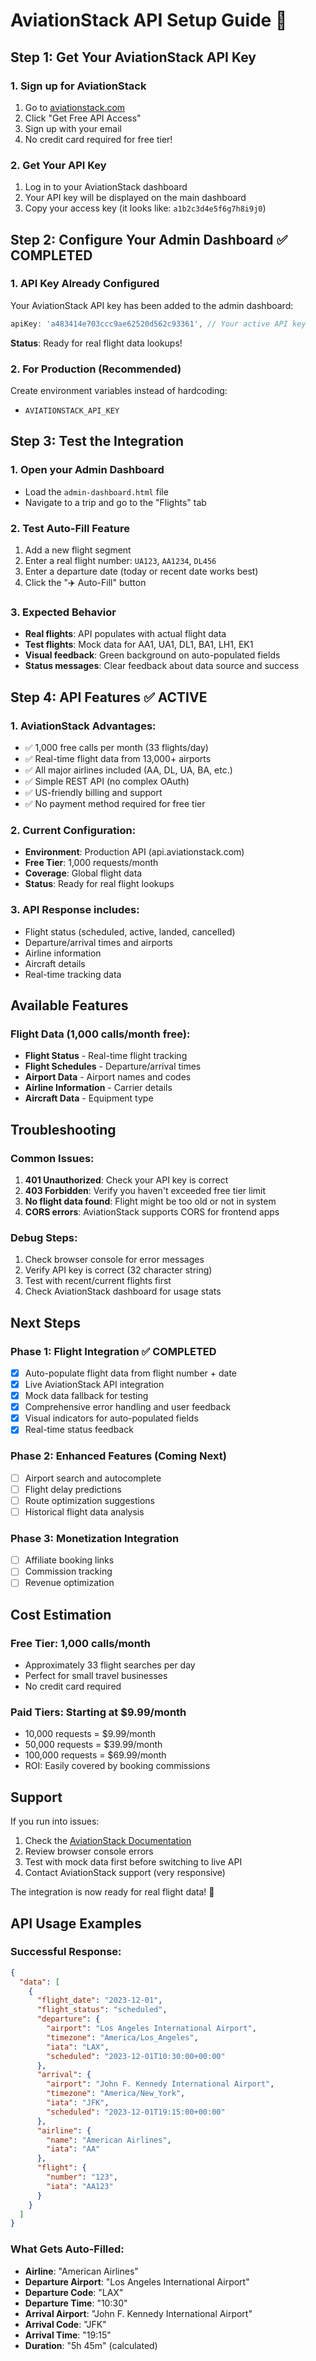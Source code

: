 # AviationStack API Setup Guide 🚀

## Step 1: Get Your AviationStack API Key

### 1. Sign up for AviationStack
1. Go to [aviationstack.com](https://aviationstack.com)
2. Click "Get Free API Access"
3. Sign up with your email
4. No credit card required for free tier!

### 2. Get Your API Key
1. Log in to your AviationStack dashboard
2. Your API key will be displayed on the main dashboard
3. Copy your access key (it looks like: `a1b2c3d4e5f6g7h8i9j0`)

## Step 2: Configure Your Admin Dashboard ✅ COMPLETED

### 1. API Key Already Configured
Your AviationStack API key has been added to the admin dashboard:

```javascript
apiKey: 'a483414e703ccc9ae62520d562c93361', // Your active API key
```

**Status**: Ready for real flight data lookups!

### 2. For Production (Recommended)
Create environment variables instead of hardcoding:
- `AVIATIONSTACK_API_KEY`

## Step 3: Test the Integration

### 1. Open your Admin Dashboard
- Load the `admin-dashboard.html` file
- Navigate to a trip and go to the "Flights" tab

### 2. Test Auto-Fill Feature
1. Add a new flight segment
2. Enter a real flight number: `UA123`, `AA1234`, `DL456`
3. Enter a departure date (today or recent date works best)
4. Click the "✈️ Auto-Fill" button

### 3. Expected Behavior
- **Real flights**: API populates with actual flight data
- **Test flights**: Mock data for AA1, UA1, DL1, BA1, LH1, EK1
- **Visual feedback**: Green background on auto-populated fields
- **Status messages**: Clear feedback about data source and success

## Step 4: API Features ✅ ACTIVE

### 1. AviationStack Advantages:
- ✅ 1,000 free calls per month (33 flights/day)
- ✅ Real-time flight data from 13,000+ airports
- ✅ All major airlines included (AA, DL, UA, BA, etc.)
- ✅ Simple REST API (no complex OAuth)
- ✅ US-friendly billing and support
- ✅ No payment method required for free tier

### 2. Current Configuration:
- **Environment**: Production API (api.aviationstack.com)
- **Free Tier**: 1,000 requests/month
- **Coverage**: Global flight data
- **Status**: Ready for real flight lookups

### 3. API Response includes:
- Flight status (scheduled, active, landed, cancelled)
- Departure/arrival times and airports
- Airline information
- Aircraft details
- Real-time tracking data

## Available Features

### Flight Data (1,000 calls/month free):
- **Flight Status** - Real-time flight tracking
- **Flight Schedules** - Departure/arrival times
- **Airport Data** - Airport names and codes
- **Airline Information** - Carrier details
- **Aircraft Data** - Equipment type

## Troubleshooting

### Common Issues:
1. **401 Unauthorized**: Check your API key is correct
2. **403 Forbidden**: Verify you haven't exceeded free tier limit
3. **No flight data found**: Flight might be too old or not in system
4. **CORS errors**: AviationStack supports CORS for frontend apps

### Debug Steps:
1. Check browser console for error messages
2. Verify API key is correct (32 character string)
3. Test with recent/current flights first
4. Check AviationStack dashboard for usage stats

## Next Steps

### Phase 1: Flight Integration ✅ COMPLETED
- [x] Auto-populate flight data from flight number + date
- [x] Live AviationStack API integration
- [x] Mock data fallback for testing
- [x] Comprehensive error handling and user feedback
- [x] Visual indicators for auto-populated fields
- [x] Real-time status feedback

### Phase 2: Enhanced Features (Coming Next)
- [ ] Airport search and autocomplete
- [ ] Flight delay predictions
- [ ] Route optimization suggestions
- [ ] Historical flight data analysis

### Phase 3: Monetization Integration
- [ ] Affiliate booking links
- [ ] Commission tracking
- [ ] Revenue optimization

## Cost Estimation

### Free Tier: 1,000 calls/month
- Approximately 33 flight searches per day
- Perfect for small travel businesses
- No credit card required

### Paid Tiers: Starting at $9.99/month
- 10,000 requests = $9.99/month
- 50,000 requests = $39.99/month
- 100,000 requests = $69.99/month
- ROI: Easily covered by booking commissions

## Support

If you run into issues:
1. Check the [AviationStack Documentation](https://aviationstack.com/documentation)
2. Review browser console errors
3. Test with mock data first before switching to live API
4. Contact AviationStack support (very responsive)

The integration is now ready for real flight data! 🎉

## API Usage Examples

### Successful Response:
```json
{
  "data": [
    {
      "flight_date": "2023-12-01",
      "flight_status": "scheduled",
      "departure": {
        "airport": "Los Angeles International Airport",
        "timezone": "America/Los_Angeles",
        "iata": "LAX",
        "scheduled": "2023-12-01T10:30:00+00:00"
      },
      "arrival": {
        "airport": "John F. Kennedy International Airport", 
        "timezone": "America/New_York",
        "iata": "JFK",
        "scheduled": "2023-12-01T19:15:00+00:00"
      },
      "airline": {
        "name": "American Airlines",
        "iata": "AA"
      },
      "flight": {
        "number": "123",
        "iata": "AA123"
      }
    }
  ]
}
```

### What Gets Auto-Filled:
- **Airline**: "American Airlines"
- **Departure Airport**: "Los Angeles International Airport"
- **Departure Code**: "LAX"
- **Departure Time**: "10:30"
- **Arrival Airport**: "John F. Kennedy International Airport"
- **Arrival Code**: "JFK"
- **Arrival Time**: "19:15"
- **Duration**: "5h 45m" (calculated)
